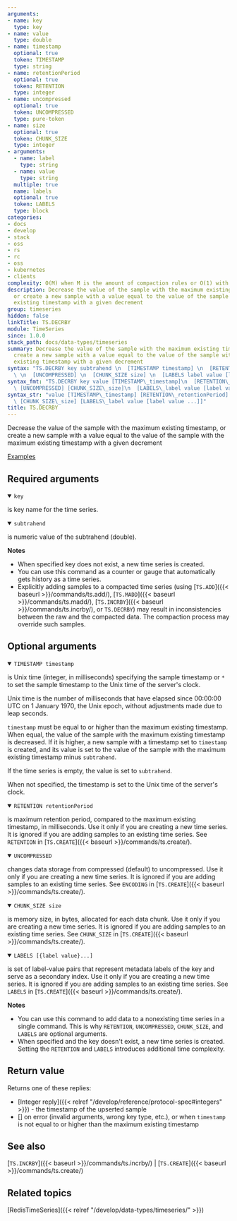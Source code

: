 ```yaml
---
arguments:
- name: key
  type: key
- name: value
  type: double
- name: timestamp
  optional: true
  token: TIMESTAMP
  type: string
- name: retentionPeriod
  optional: true
  token: RETENTION
  type: integer
- name: uncompressed
  optional: true
  token: UNCOMPRESSED
  type: pure-token
- name: size
  optional: true
  token: CHUNK_SIZE
  type: integer
- arguments:
  - name: label
    type: string
  - name: value
    type: string
  multiple: true
  name: labels
  optional: true
  token: LABELS
  type: block
categories:
- docs
- develop
- stack
- oss
- rs
- rc
- oss
- kubernetes
- clients
complexity: O(M) when M is the amount of compaction rules or O(1) with no compaction
description: Decrease the value of the sample with the maximum existing timestamp,
  or create a new sample with a value equal to the value of the sample with the maximum
  existing timestamp with a given decrement
group: timeseries
hidden: false
linkTitle: TS.DECRBY
module: TimeSeries
since: 1.0.0
stack_path: docs/data-types/timeseries
summary: Decrease the value of the sample with the maximum existing timestamp, or
  create a new sample with a value equal to the value of the sample with the maximum
  existing timestamp with a given decrement
syntax: "TS.DECRBY key subtrahend \n  [TIMESTAMP timestamp] \n  [RETENTION retentionPeriod]\
  \ \n  [UNCOMPRESSED] \n  [CHUNK_SIZE size] \n  [LABELS label value [label value ...]]\n"
syntax_fmt: "TS.DECRBY key value [TIMESTAMP\_timestamp]\n  [RETENTION\_retentionPeriod]\
  \ [UNCOMPRESSED] [CHUNK_SIZE\_size]\n  [LABELS\_label value [label value ...]]"
syntax_str: "value [TIMESTAMP\_timestamp] [RETENTION\_retentionPeriod] [UNCOMPRESSED]\
  \ [CHUNK_SIZE\_size] [LABELS\_label value [label value ...]]"
title: TS.DECRBY
---
```


Decrease the value of the sample with the maximum existing timestamp, or create a new sample with a value equal to the value of the sample with the maximum existing timestamp with a given decrement

[Examples](#examples)

## Required arguments

<details open><summary><code>key</code></summary> 

is key name for the time series.
</details>

<details open><summary><code>subtrahend</code></summary> 

is numeric value of the subtrahend (double).
</details>

<note><b>Notes</b>
- When specified key does not exist, a new time series is created.
- You can use this command as a counter or gauge that automatically gets history as a time series.
- Explicitly adding samples to a compacted time series (using [`TS.ADD`]({{< baseurl >}}/commands/ts.add/), [`TS.MADD`]({{< baseurl >}}/commands/ts.madd/), [`TS.INCRBY`]({{< baseurl >}}/commands/ts.incrby/), or `TS.DECRBY`) may result in inconsistencies between the raw and the compacted data. The compaction process may override such samples.
</note>

## Optional arguments

<details open><summary><code>TIMESTAMP timestamp</code></summary> 

is Unix time (integer, in milliseconds) specifying the sample timestamp or `*` to set the sample timestamp to the Unix time of the server's clock.

Unix time is the number of milliseconds that have elapsed since 00:00:00 UTC on 1 January 1970, the Unix epoch, without adjustments made due to leap seconds.

`timestamp` must be equal to or higher than the maximum existing timestamp. When equal, the value of the sample with the maximum existing timestamp is decreased. If it is higher, a new sample with a timestamp set to `timestamp` is created, and its value is set to the value of the sample with the maximum existing timestamp minus `subtrahend`. 

If the time series is empty, the value is set to `subtrahend`.
  
When not specified, the timestamp is set to the Unix time of the server's clock.
</details>

<details open><summary><code>RETENTION retentionPeriod</code></summmary> 

is maximum retention period, compared to the maximum existing timestamp, in milliseconds. Use it only if you are creating a new time series. It is ignored if you are adding samples to an existing time series. See `RETENTION` in [`TS.CREATE`]({{< baseurl >}}/commands/ts.create/).
</details>

<details open><summary><code>UNCOMPRESSED</code></summary>

changes data storage from compressed (default) to uncompressed. Use it only if you are creating a new time series. It is ignored if you are adding samples to an existing time series. See `ENCODING` in [`TS.CREATE`]({{< baseurl >}}/commands/ts.create/).
</details>

<details open><summary><code>CHUNK_SIZE size</code></summary> 

is memory size, in bytes, allocated for each data chunk. Use it only if you are creating a new time series. It is ignored if you are adding samples to an existing time series. See `CHUNK_SIZE` in [`TS.CREATE`]({{< baseurl >}}/commands/ts.create/).
</details>

<details open><summary><code>LABELS [{label value}...]</code></summary> 

is set of label-value pairs that represent metadata labels of the key and serve as a secondary index. Use it only if you are creating a new time series. It is ignored if you are adding samples to an existing time series. See `LABELS` in [`TS.CREATE`]({{< baseurl >}}/commands/ts.create/).
</details>

<note><b>Notes</b>

 - You can use this command to add data to a nonexisting time series in a single command.
  This is why `RETENTION`, `UNCOMPRESSED`,  `CHUNK_SIZE`, and `LABELS` are optional arguments.
 - When specified and the key doesn't exist, a new time series is created.
  Setting the `RETENTION` and `LABELS` introduces additional time complexity.
</note>

## Return value

Returns one of these replies:

- [Integer reply]({{< relref "/develop/reference/protocol-spec#integers" >}}) - the timestamp of the upserted sample
- [] on error (invalid arguments, wrong key type, etc.), or when `timestamp` is not equal to or higher than the maximum existing timestamp

## See also

[`TS.INCRBY`]({{< baseurl >}}/commands/ts.incrby/) | [`TS.CREATE`]({{< baseurl >}}/commands/ts.create/) 

## Related topics

[RedisTimeSeries]({{< relref "/develop/data-types/timeseries/" >}})
